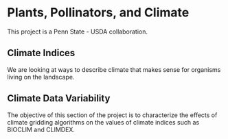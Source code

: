 # Plants, Pollinators, and Climate

This project is a Penn State - USDA collaboration.

## Climate Indices

We are looking at ways to describe climate that makes sense for organisms living on the landscape.



## Climate Data Variability

The objective of this section of the project is to characterize the effects of climate gridding algorithms on the values of climate indices such as BIOCLIM and CLIMDEX.

